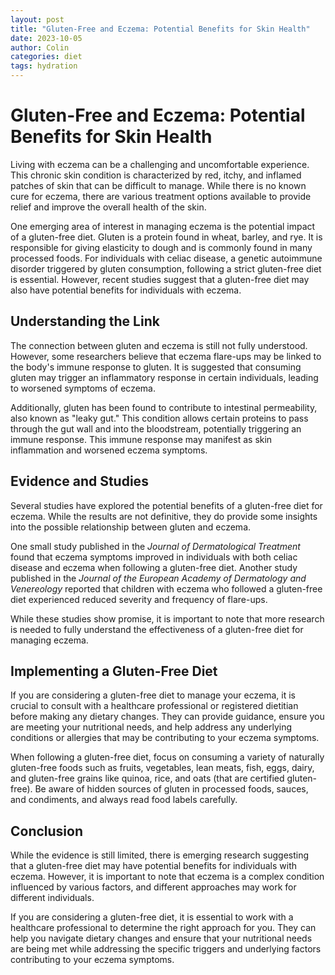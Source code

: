 ```yaml
---
layout: post
title: "Gluten-Free and Eczema: Potential Benefits for Skin Health"
date: 2023-10-05
author: Colin
categories: diet
tags: hydration
---
```


# Gluten-Free and Eczema: Potential Benefits for Skin Health

Living with eczema can be a challenging and uncomfortable experience. This chronic skin condition is characterized by red, itchy, and inflamed patches of skin that can be difficult to manage. While there is no known cure for eczema, there are various treatment options available to provide relief and improve the overall health of the skin.

One emerging area of interest in managing eczema is the potential impact of a gluten-free diet. Gluten is a protein found in wheat, barley, and rye. It is responsible for giving elasticity to dough and is commonly found in many processed foods. For individuals with celiac disease, a genetic autoimmune disorder triggered by gluten consumption, following a strict gluten-free diet is essential. However, recent studies suggest that a gluten-free diet may also have potential benefits for individuals with eczema.

## Understanding the Link

The connection between gluten and eczema is still not fully understood. However, some researchers believe that eczema flare-ups may be linked to the body's immune response to gluten. It is suggested that consuming gluten may trigger an inflammatory response in certain individuals, leading to worsened symptoms of eczema.

Additionally, gluten has been found to contribute to intestinal permeability, also known as "leaky gut." This condition allows certain proteins to pass through the gut wall and into the bloodstream, potentially triggering an immune response. This immune response may manifest as skin inflammation and worsened eczema symptoms.

## Evidence and Studies

Several studies have explored the potential benefits of a gluten-free diet for eczema. While the results are not definitive, they do provide some insights into the possible relationship between gluten and eczema.

One small study published in the *Journal of Dermatological Treatment* found that eczema symptoms improved in individuals with both celiac disease and eczema when following a gluten-free diet. Another study published in the *Journal of the European Academy of Dermatology and Venereology* reported that children with eczema who followed a gluten-free diet experienced reduced severity and frequency of flare-ups.

While these studies show promise, it is important to note that more research is needed to fully understand the effectiveness of a gluten-free diet for managing eczema.

## Implementing a Gluten-Free Diet

If you are considering a gluten-free diet to manage your eczema, it is crucial to consult with a healthcare professional or registered dietitian before making any dietary changes. They can provide guidance, ensure you are meeting your nutritional needs, and help address any underlying conditions or allergies that may be contributing to your eczema symptoms.

When following a gluten-free diet, focus on consuming a variety of naturally gluten-free foods such as fruits, vegetables, lean meats, fish, eggs, dairy, and gluten-free grains like quinoa, rice, and oats (that are certified gluten-free). Be aware of hidden sources of gluten in processed foods, sauces, and condiments, and always read food labels carefully.

## Conclusion

While the evidence is still limited, there is emerging research suggesting that a gluten-free diet may have potential benefits for individuals with eczema. However, it is important to note that eczema is a complex condition influenced by various factors, and different approaches may work for different individuals.

If you are considering a gluten-free diet, it is essential to work with a healthcare professional to determine the right approach for you. They can help you navigate dietary changes and ensure that your nutritional needs are being met while addressing the specific triggers and underlying factors contributing to your eczema symptoms.